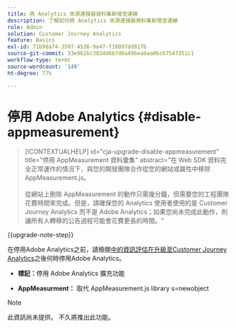 ```yaml
---
title: 將 Analytics 來源連接器資料集新增至連線
description: 了解如何將 Analytics 來源連接器資料集新增至連線
role: Admin
solution: Customer Journey Analytics
feature: Basics
exl-id: 71b9da74-3597-4536-9e47-f18097dd917b
source-git-commit: 33e962bc3834d6b7d0a49bea9aa06c67547351c1
workflow-type: tm+mt
source-wordcount: '149'
ht-degree: 77%

---
```


# 停用 Adobe Analytics {#disable-appmeasurement}

<!-- markdownlint-disable MD034 -->

>[!CONTEXTUALHELP]
>id="cja-upgrade-disable-appmeasurement"
>title="停用 AppMeasurement 資料彙集"
>abstract="在 Web SDK 資料完全正常運作的情況下，與您的開發團隊合作從您的網站或屬性中移除 AppMeasurement.js。<br><br>從網站上刪除 AppMeasurement 的動作只需幾分鐘，但需要您的工程團隊花費時間來完成。但是，請確保您的 Analytics 使用者使用的是 Customer Journey Analytics 而不是 Adobe Analytics；如果您尚未完成此動作，則讓所有人轉移的公告過程可能會花費更長的時間。"

<!-- markdownlint-enable MD034 -->

{{upgrade-note-step}}

在停用Adobe Analytics之前，請檢閱[中的資訊評估在升級至Customer Journey Analytics](/help/getting-started/cja-upgrade/cja-upgrade-fully-move.md)之後何時停用Adobe Analytics。

* **標記：**&#x200B;停用 Adobe Analytics 擴充功能

* **AppMeasurment：** 取代 AppMeasurement.js library s=newobject

>[!NOTE]
>
>此資訊尚未提供。 不久將推出此功能。

